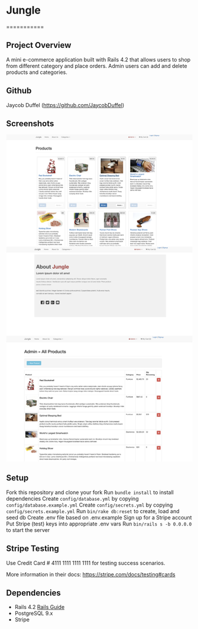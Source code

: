 # Jungle
===========

## Project Overview
A mini e-commerce application built with Rails 4.2 that allows users to shop from different category and place orders. Admin users can add and delete products and categories.

## Github

Jaycob Duffel (https://github.com/JaycobDuffel)

## Screenshots

![Home Page](https://github.com/JaycobDuffel/jungle-rails/blob/master/public/docs/Homepage.png?raw=true)
![About Us](https://github.com/JaycobDuffel/jungle-rails/blob/master/public/docs/About%20Us.png?raw=true)
![Admin Product Page](https://github.com/JaycobDuffel/jungle-rails/blob/master/public/docs/admin_product_page.png?raw=true)


## Setup
 Fork this repository and clone your fork
 Run `bundle install` to install dependencies
 Create `config/database.yml` by copying `config/database.example.yml`
 Create `config/secrets.yml` by copying `config/secrets.example.yml`
 Run `bin/rake db:reset` to create, load and seed db
 Create .env file based on .env.example
 Sign up for a Stripe account
 Put Stripe (test) keys into appropriate .env vars
 Run `bin/rails s -b 0.0.0.0` to start the server

## Stripe Testing

Use Credit Card # 4111 1111 1111 1111 for testing success scenarios.

More information in their docs: <https://stripe.com/docs/testing#cards>

## Dependencies

* Rails 4.2 [Rails Guide](http://guides.rubyonrails.org/v4.2/)
* PostgreSQL 9.x
* Stripe
